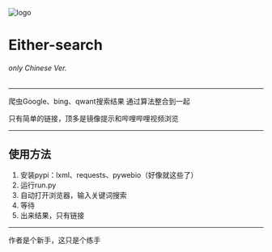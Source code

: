 ![logo](https://user-images.githubusercontent.com/101497510/160233259-ee82a8df-f109-48ef-8ee6-c2e4e4250b57.png)
# Either-search
###### only Chinese Ver.

---

爬虫Google、bing、qwant搜索结果
通过算法整合到一起

只有简单的链接，顶多是镜像提示和哔哩哔哩视频浏览

---

## 使用方法
1. 安装pypi：lxml、requests、pywebio（好像就这些了）
2. 运行run.py
3. 自动打开浏览器，输入关键词搜索
4. 等待
5. 出来结果，只有链接

---
作者是个新手，这只是个练手
